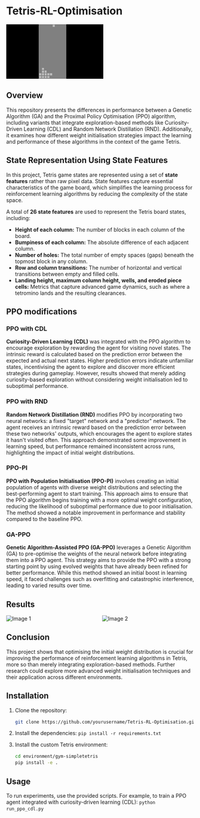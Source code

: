 # Tetris-RL-Optimisation

![Reinforcement learning agent playing Tetris](docs/tetris-gif.gif)


## Overview
This repository presents the differences in performance between a Genetic Algorithm (GA) and the Proximal Policy Optimisation (PPO) algorithm, including variants that integrate exploration-based methods like Curiosity-Driven Learning (CDL) and Random Network Distillation (RND). Additionally, it examines how different weight initialisation strategies impact the learning and performance of these algorithms in the context of the game Tetris.


## State Representation Using State Features

In this project, Tetris game states are represented using a set of **state features** rather than raw pixel data. State features capture essential characteristics of the game board, which simplifies the learning process for reinforcement learning algorithms by reducing the complexity of the state space. 

A total of **26 state features** are used to represent the Tetris board states, including:

- **Height of each column:** The number of blocks in each column of the board.
- **Bumpiness of each column:** The absolute difference of each adjacent column.
- **Number of holes:** The total number of empty spaces (gaps) beneath the topmost block in any column.
- **Row and column transitions:** The number of horizontal and vertical transitions between empty and filled cells.
- **Landing height, maximum column height, wells, and eroded piece cells:** Metrics that capture advanced game dynamics, such as where a tetromino lands and the resulting clearances.


## PPO modifications
### PPO with CDL
**Curiosity-Driven Learning (CDL)** was integrated with the PPO algorithm to encourage exploration by rewarding the agent for visiting novel states. The intrinsic reward is calculated based on the prediction error between the expected and actual next states. Higher prediction errors indicate unfamiliar states, incentivising the agent to explore and discover more efficient strategies during gameplay. However, results showed that merely adding curiosity-based exploration without considering weight initialisation led to suboptimal performance.


### PPO with RND
**Random Network Distillation (RND)** modifies PPO by incorporating two neural networks: a fixed "target" network and a "predictor" network. The agent receives an intrinsic reward based on the prediction error between these two networks' outputs, which encourages the agent to explore states it hasn't visited often. This approach demonstrated some improvement in learning speed, but performance remained inconsistent across runs, highlighting the impact of initial weight distributions.


### PPO-PI
**PPO with Population Initialisation (PPO-PI)** involves creating an initial population of agents with diverse weight distributions and selecting the best-performing agent to start training. This approach aims to ensure that the PPO algorithm begins training with a more optimal weight configuration, reducing the likelihood of suboptimal performance due to poor initialisation. The method showed a notable improvement in performance and stability compared to the baseline PPO.

### GA-PPO
**Genetic Algorithm-Assisted PPO (GA-PPO)** leverages a Genetic Algorithm (GA) to pre-optimise the weights of the neural network before integrating them into a PPO agent. This strategy aims to provide the PPO with a strong starting point by using evolved weights that have already been refined for better performance. While this method showed an initial boost in learning speed, it faced challenges such as overfitting and catastrophic interference, leading to varied results over time.


## Results
<div style="display: flex; justify-content: center; align-items: center;">
  <img src="GA_graph.png" alt="Image 1" style="width: 300px; margin-right: 10px;">
  <img src="/results/Average_Score_of_PPO.png" alt="Image 2" style="width: 300px;">
</div>

## Conclusion
This project shows that optimising the initial weight distribution is crucial for improving the performance of reinforcement learning algorithms in Tetris, more so than merely integrating exploration-based methods. Further research could explore more advanced weight initialisation techniques and their application across different environments.




## Installation
1. Clone the repository:
   ```sh
   git clone https://github.com/yourusername/Tetris-RL-Optimisation.git
   ```
2. Install the dependencies:
   `pip install -r requirements.txt`
   
3. Install the custom Tetris environment:
   ```sh
   cd environment/gym-simpletetris
   pip install -e .
   ```

## Usage
To run experiments, use the provided scripts. For example, to train a PPO agent integrated with curiosity-driven learning (CDL):
`python run_ppo_cdl.py`




